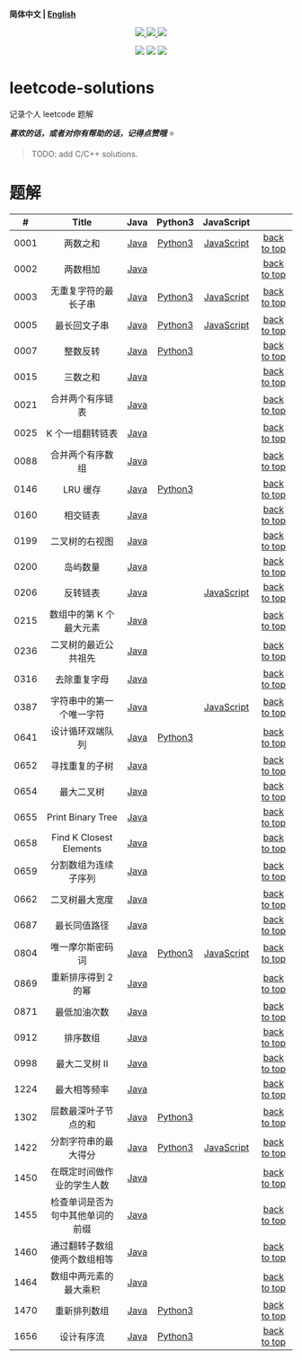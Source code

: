 **简体中文 | [English](./README.md)**

<p align="center">
    <a href="https://github.com/lyzsk/leetcode-solutions/blob/master/LICENSE">
        <img src="https://img.shields.io/github/license/lyzsk/leetcode-solutions.svg?style=plastic&logo=github" />
    </a>
    <a href="https://github.com/lyzsk/leetcode-solutions/members">
        <img src="https://img.shields.io/github/forks/lyzsk/leetcode-solutions.svg?style=plastic&logo=github" />
    </a>
    <a href="https://github.com/lyzsk/leetcode-solutions/stargazers">
        <img src="https://img.shields.io/github/stars/lyzsk/leetcode-solutions.svg?style=plastic&logo=github" />
    </a>
</p>

<p align="center">
    <img src="https://img.shields.io/badge/language-Java-D61C4E?style=plastic&logo=openjdk&logoColor=FFFFFF" />
    <img src="https://img.shields.io/badge/language-Python3-D61C4E?style=plastic&logo=python&logoColor=3776AB" />
    <img src="https://img.shields.io/badge/language-JavaScript-D61C4E?style=plastic&logo=javascript&logoColor=F7DF1E" />
</p>

# leetcode-solutions

记录个人 leetcode 题解

**_喜欢的话，或者对你有帮助的话，记得点赞哦_** :star:

> TODO: add C/C++ solutions.

# 题解

|  #   |              Title               |                                                     Java                                                     |                                            Python3                                            |                                              JavaScript                                              |               |
| :--: | :------------------------------: | :----------------------------------------------------------------------------------------------------------: | :-------------------------------------------------------------------------------------------: | :--------------------------------------------------------------------------------------------------: | :-----------: |
| 0001 |             两数之和             |                           [Java](./java-solutions/0001-two-sum/src/Solution.java)                            |                    [Python3](./python-solutions/0001-two-sum/solution.py)                     |                    [JavaScript](./javascript-solutions/0001-two-sum/solution.js)                     | [back to top] |
| 0002 |             两数相加             |                       [Java](./java-solutions/0002-add-two-numbers/src/Solution.java)                        |                                                                                               |                                                                                                      | [back to top] |
| 0003 |       无重复字符的最长子串       |        [Java](./java-solutions/0003-longest-substring-without-repeating-characters/src/Solution.java)        | [Python3](./python-solutions/0003-longest-substring-without-repeating-characters/solution.py) | [JavaScript](./javascript-solutions/0003-longest-substring-without-repeating-characters/solution.js) | [back to top] |
| 0005 |           最长回文子串           |                         [Java](./java-solutions/0005-longest-palindromic-substring)                          |         [Python3](./python-solutions/0005-longest-palindromic-substring/solution.py)          |         [JavaScript](./javascript-solutions/0005-longest-palindromic-substring/solution.js)          | [back to top] |
| 0007 |             整数反转             |                       [Java](./java-solutions/0007-reverse-integer/src/Solution.java)                        |                [Python3](./python-solutions/0007-reverse-integer/solution.py)                 |                                                                                                      | [back to top] |
| 0015 |             三数之和             |                                     [Java](./java-solutions/0015-3-sum)                                      |                                                                                               |                                                                                                      | [back to top] |
| 0021 |         合并两个有序链表         |                    [Java](./java-solutions/0021-merge-two-sorted-lists/src/Solution.java)                    |                                                                                               |                                                                                                      | [back to top] |
| 0025 |         K 个一组翻转链表         |                   [Java](./java-solutions/0025-reverse-nodes-in-k-group/src/Solution.java)                   |                                                                                               |                                                                                                      | [back to top] |
| 0088 |         合并两个有序数组         |                      [Java](./java-solutions/0088-merge-sorted-array/src/Solution.java)                      |                                                                                               |                                                                                                      | [back to top] |
| 0146 |             LRU 缓存             |                          [Java](./java-solutions/0146-lru-cache/src/LRUCache.java)                           |                   [Python3](./python-solutions/0146-lru-cache/solution.py)                    |                                                                                                      | [back to top] |
| 0160 |             相交链表             |               [Java](./java-solutions/0160-intersection-of-two-linked-lists/src/Solution.java)               |                                                                                               |                                                                                                      | [back to top] |
| 0199 |          二叉树的右视图          |                    [Java](./java-solutions/0199-binary-tree-side-view/src/Solution.java)                     |                                                                                               |                                                                                                      | [back to top] |
| 0200 |             岛屿数量             |                      [Java](./java-solutions/0200-number-of-islands/src/Solution.java)                       |                                                                                               |                                                                                                      | [back to top] |
| 0206 |             反转链表             |                     [Java](./java-solutions/0206-reverse-linked-list/src/Solution.java)                      |                                                                                               |              [JavaScript](./javascript-solutions/0206-reverse-linked-list/solution.js)               | [back to top] |
| 0215 |     数组中的第 K 个最大元素      |                      [Java](./java-solutions/0215-kth-largest-element-in-an-array/src)                       |                                                                                               |                                                                                                      | [back to top] |
| 0236 |       二叉树的最近公共祖先       |           [Java](./java-solutions/0236-lowest-common-ancestor-of-a-binary-tree/src/Solution.java)            |                                                                                               |                                                                                                      | [back to top] |
| 0316 |           去除重复字母           |                   [Java](./java-solutions/0316-remove-duplicate-letters/src/Solution.java)                   |                                                                                               |                                                                                                      | [back to top] |
| 0387 |     字符串中的第一个唯一字符     |              [Java](./java-solutions/0387-first-unique-character-in-a-string/src/Solution.java)              |                                                                                               |       [JavaScript](./javascript-solutions/0387-first-unique-character-in-a-string/solution.js)       | [back to top] |
| 0641 |         设计循环双端队列         |                 [Java](./java-solutions/0641-design-circular-deque/src/MyCircularDeque.java)                 |             [Python3](./python-solutions/0641-design-circular-deque/solution.py)              |                                                                                                      | [back to top] |
| 0652 |          寻找重复的子树          |                   [Java](./java-solutions/0652-find-duplicate-subtrees/src/Solution.java)                    |                                                                                               |                                                                                                      | [back to top] |
| 0654 |            最大二叉树            |                            [Java](./java-solutions/0654-maximum-binary-tree/src)                             |                                                                                               |                                                                                                      | [back to top] |
| 0655 |        Print Binary Tree         |                             [Java](./java-solutions/0655-print-binary-tree/src)                              |                                                                                               |                                                                                                      | [back to top] |
| 0658 |     Find K Closest Elements      |                   [Java](./java-solutions/0658-find-k-closest-elements/src/Solution.java)                    |                                                                                               |                                                                                                      | [back to top] |
| 0659 |       分割数组为连续子序列       |          [Java](./java-solutions/0659-split-array-into-consecutive-subsequences/src/Solution.java)           |                                                                                               |                                                                                                      | [back to top] |
| 0662 |          二叉树最大宽度          |                       [Java](./java-solutions/0662-maximum-width-of-binary-tree/src/)                        |                                                                                               |                                                                                                      | [back to top] |
| 0687 |           最长同值路径           |                    [Java](./java-solutions/0687-longest-univalue-path/src/Solution.java)                     |                                                                                               |                                                                                                      | [back to top] |
| 0804 |         唯一摩尔斯密码词         |                   [Java](./java-solutions/0804-unique-morse-code-words/src/Solution.java)                    |            [Python3](./python-solutions/0804-unique-morse-code-words/solution.py)             |            [JavaScript](./javascript-solutions/0804-unique-morse-code-words/solution.js)             | [back to top] |
| 0869 |       重新排序得到 2 的幂        |                     [Java](./java-solutions/0869-reordered-power-of-2/src/Solution.java)                     |                                                                                               |                                                                                                      | [back to top] |
| 0871 |           最低加油次数           |              [Java](./java-solutions/0871-minimum-number-of-refueling-stops/src/Solution.java)               |                                                                                               |                                                                                                      | [back to top] |
| 0912 |             排序数组             |                               [Java](./java-solutions/0912-sort-an-array/src)                                |                                                                                               |                                                                                                      | [back to top] |
| 0998 |          最大二叉树 II           |                    [Java](./java-solutions/0998-maximum-binary-tree-ii/src/Solution.java)                    |                                                                                               |                                                                                                      | [back to top] |
| 1224 |           最大相等频率           |                   [Java](./java-solutions/1224-maximum-equal-frequency/src/Solution.java)                    |                                                                                               |                                                                                                      | [back to top] |
| 1302 |       层数最深叶子节点的和       |                             [Java](./java-solutions/1302-deepest-leaves-sum/src)                             |            [Python3](./python-solutions/0804-unique-morse-code-words/Solution.py)             |                                                                                                      | [back to top] |
| 1422 |       分割字符串的最大得分       |            [Java](./java-solutions/1422-maximum-score-after-splitting-a-string/src/Solution.java)            |     [Python3](./python-solutions/1422-maximum-score-after-splitting-a-string/solution.py)     |     [JavaScript](./javascript-solutions/1422-maximum-score-after-splitting-a-string/solution.js)     | [back to top] |
| 1450 |    在既定时间做作业的学生人数    |             [Java](./java-solutions/1450-number-of-students-doing-homework-at-a-given-time/src)              |                                                                                               |                                                                                                      | [back to top] |
| 1455 | 检查单词是否为句中其他单词的前缀 | [Java](./java-solutions/1455-check-if-a-word-occurs-as-a-prefix-of-any-word-in-a-sentence/src/Solution.java) |                                                                                               |                                                                                                      | [back to top] |
| 1460 |   通过翻转子数组使两个数组相等   |        [Java](./java-solutions/1460-make-two-arrays-equal-by-reversing-sub-arrays/src/Solution.java)         |                                                                                               |                                                                                                      | [back to top] |
| 1464 |      数组中两元素的最大乘积      |         [Java](./java-solutions/1464-maximum-product-of-two-elements-in-an-array/src/Solution.java)          |                                                                                               |                                                                                                      | [back to top] |
| 1470 |           重新排列数组           |                      [Java](./java-solutions/1470-shuffle-the-array/src/Solution.java)                       |               [Python3](./python-solutions/1470-shuffle-the-array/solution.py)                |                                                                                                      | [back to top] |
| 1656 |            设计有序流            |                [Java](./java-solutions/1656-design-an-Ordered-stream/src/OrderedStream.java)                 |             [Python3](python-solutions/1656-design-an-ordered-stream/solution.py)             |                                                                                                      | [back to top] |

[back to top]: #solutions

